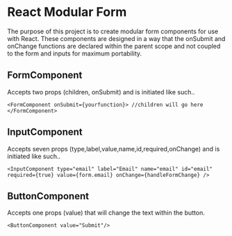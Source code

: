 # React Modular Form
The purpose of this project is to create modular form components for use with React. These components are designed in a way that the onSubmit and onChange functions are declared within the parent scope and not coupled to the form and inputs for maximum portability.

## FormComponent
Accepts two props (children, onSubmit) and is initiated like such..

`
<FormComponent onSubmit={yourfunction}>
//children will go here
</FormComponent>
`

## InputComponent
Accepts seven props (type,label,value,name,id,required,onChange) and is initiated like such..

`
<InputComponent
          type="email"
          label="Email"
          name="email"
          id="email"
          required={true}
          value={form.email}
          onChange={handleFormChange} />
`

## ButtonComponent
Accepts one props (value) that will change the text within the button.

`
<ButtonComponent value="Submit"/>
`